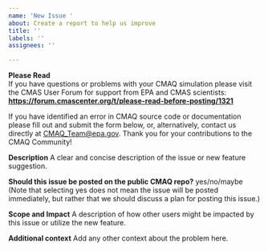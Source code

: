 ```yaml
---
name: 'New Issue '
about: Create a report to help us improve
title: ''
labels: ''
assignees: ''

---
```

**Please Read**  
If you have questions or problems with your CMAQ simulation please visit the CMAS User Forum for support from EPA and CMAS scientists:  **https://forum.cmascenter.org/t/please-read-before-posting/1321**

If you have identified an error in CMAQ source code or documentation please fill out and submit the form below, or, alternatively, contact us directly at CMAQ_Team@epa.gov.  Thank you for your contributions to the CMAQ Community!

**Description**
A clear and concise description of the issue or new feature suggestion.

**Should this issue be posted on the public CMAQ repo?** yes/no/maybe  
(Note that selecting yes does not mean the issue will be posted immediately, but rather that we should discuss a plan for posting this issue.)

**Scope and Impact**
A description of how other users might be impacted by this issue or utilize the new feature.

**Additional context**
Add any other context about the problem here.
